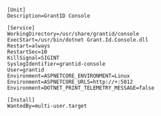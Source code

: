 ﻿```
[Unit]
Description=GrantID Console

[Service]
WorkingDirectory=/usr/share/grantid/console
ExecStart=/usr/bin/dotnet Grant.Id.Console.dll
Restart=always
RestartSec=10
KillSignal=SIGINT
SyslogIdentifier=grantid-console
User=grantid
Environment=ASPNETCORE_ENVIRONMENT=Linux
Environment=ASPNETCORE_URLS=http://+:5012
Environment=DOTNET_PRINT_TELEMETRY_MESSAGE=false

[Install]
WantedBy=multi-user.target
```
